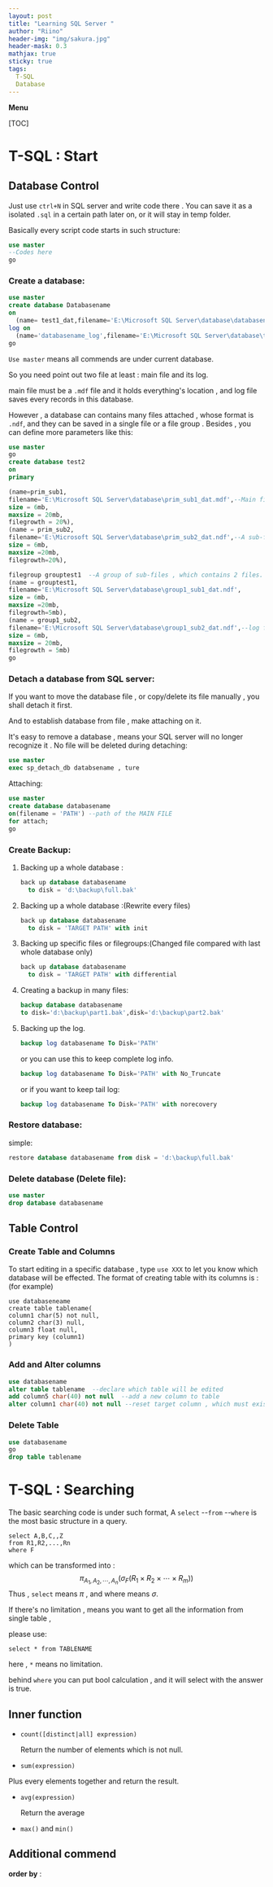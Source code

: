 ```yaml
---
layout: post
title: "Learning SQL Server "
author: "Riino"
header-img: "img/sakura.jpg"
header-mask: 0.3
mathjax: true
sticky: true
tags:
  T-SQL
  Database
---
```


**Menu**

[TOC]

# T-SQL : Start

## Database Control

Just use `ctrl+N` in SQL server and write code there . You can save it as a isolated `.sql` in a certain path later on,  or it will stay in temp folder.

Basically every script code starts in such structure:

```sql
use master
--Codes here
go
```

### **Create a database**:

```sql
use master
create database Databasename
on
  (name= test1_dat,filename='E:\Microsoft SQL Server\database\databasename.mdf') --main file
log on
  (name='databasename_log',filename='E:\Microsoft SQL Server\database\test1log.ldf')--log file
go
```

`Use master` means all commends are under current database.

So you need point out two file at least : main file and its log.

main file must be a `.mdf`  file and it holds everything's location , and log file saves every records in this database. 

However , a database can contains many files attached , whose format is `.ndf`, and they can be saved in a single file or a file group . Besides , you can define more parameters like this:

```sql
use master
go
create database test2
on 
primary

(name=prim_sub1,
filename='E:\Microsoft SQL Server\database\prim_sub1_dat.mdf',--Main file
size = 6mb,
maxsize = 20mb,
filegrowth = 20%),
(name = prim_sub2,
filename='E:\Microsoft SQL Server\database\prim_sub2_dat.ndf',--A sub-file
size = 6mb,
maxsize =20mb,
filegrowth=20%),

filegroup grouptest1  --A group of sub-files , which contains 2 files.
(name = grouptest1,
filename='E:\Microsoft SQL Server\database\group1_sub1_dat.ndf',
size = 6mb,
maxsize =20mb,
filegrowth=5mb),
(name = group1_sub2,
filename='E:\Microsoft SQL Server\database\group1_sub2_dat.ndf',--log file
size = 6mb,
maxsize = 20mb,
filegrowth = 5mb)
go

```

### **Detach a database from SQL server**:

If you want to move the database file , or copy/delete its file manually , you shall detach it first. 

And to establish database from file , make attaching on it.

It's easy to remove a database , means your SQL server will no longer recognize it . No file will be deleted during detaching:

```sql
use master
exec sp_detach_db databsename , ture
```

Attaching:

```sql
use master
create database databasename
on(filename = 'PATH') --path of the MAIN FILE
for attach;
go
```

### **Create Backup**:

1. Backing up a whole database :

   ```sql
   back up database databasename
     to disk = 'd:\backup\full.bak'
   ```

2. Backing up a whole database :(Rewrite every files)

   ```sql
   back up database databasename
     to disk = 'TARGET PATH' with init
   ```

3. Backing up specific files or filegroups:(Changed file compared with last whole database only)

   ```sql
   back up database databasename
     to disk = 'TARGET PATH' with differential
   ```

4. Creating a backup in many files:

   ```sql
   backup database databasename 
   to disk='d:\backup\part1.bak',disk='d:\backup\part2.bak'
   ```

5. Backing up the log.

   ```sql
   backup log databasename To Disk='PATH'
   ```

   or you can use this to keep complete log info.

   ```sql
   backup log databasename To Disk='PATH' with No_Truncate
   ```
   or if you want to keep tail log:

   ```sql
   backup log databasename To Disk='PATH' with norecovery
   ```

   

### **Restore database**:

simple:

```sql
restore database databasename from disk = 'd:\backup\full.bak'
```

### **Delete database (Delete file)**:

```sql
use master
drop database databasename
```

## Table Control

### Create Table and Columns

To start editing in a specific database , type `use XXX` to let you know which database will be effected. The format of creating table with its columns is : (for example)

```
use databaseneame
create table tablename(
column1 char(5) not null,
column2 char(3) null,
column3 float null,
primary key (column1)
)
```

### Add and Alter columns

```sql
use databasename
alter table tablename  --declare which table will be edited
add column5 char(40) not null  --add a new column to table
alter column1 char(40) not null --reset target column , which must exist first.
```

### Delete Table

```sql
use databasename
go
drop table tablename
```

# T-SQL : Searching

The basic searching code is under such format, A `select` --`from` --`where`  is the most basic  structure in a query.

```
select A,B,C,,Z
from R1,R2,...,Rn
where F
```

which can be transformed into :
$$
\pi_{A_1,A_2,\cdots,A_n}(\sigma_F(R_1\times R_2\times \cdots\times R_m))
$$
Thus ,  `select` means $\pi$ , and where means $\sigma$.

If there's no limitation , means you want to get all the information from single table ,

please use:

```
select * from TABLENAME 
```

 here , `*` means no limitation.

 behind `where` you can put bool calculation , and it will select with the answer is true.

 ## Inner function

- `count([distinct|all] expression)`

  Return the number of elements which is not null.

-  `sum(expression)`

  Plus every elements together and return the result.

- `avg(expression)`

  Return the average

- `max()`  and  `min()`

  

 ## Additional commend

 

**order by** :



  


